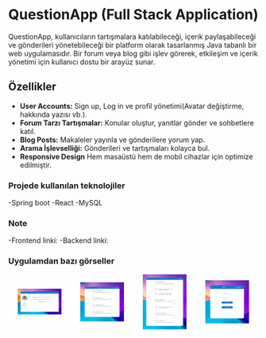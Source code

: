 # QuestionApp (Full Stack Application)

QuestionApp, kullanıcıların tartışmalara katılabileceği, içerik paylaşabileceği ve gönderileri yönetebileceği bir platform olarak tasarlanmış Java tabanlı bir web uygulamasıdır. Bir forum veya blog gibi işlev görerek, etkileşim ve içerik yönetimi için kullanıcı dostu bir arayüz sunar.

## Özellikler

- **User Accounts:** Sign up, Log in ve profil yönetimi(Avatar değiştirme, hakkında yazısı vb.).
- **Forum Tarzı Tartışmalar:** Konular oluştur, yanıtlar gönder ve sohbetlere katıl.
- **Blog Posts:** Makaleler yayınla ve gönderilere yorum yap.
- **Arama İşlevselliği:** Gönderileri ve tartışmaları kolayca bul.
- **Responsive Design** Hem masaüstü hem de mobil cihazlar için optimize edilmiştir.

### Projede kullanılan teknolojiler

-Spring boot
-React
-MySQL

### Note

-Frontend linki:
-Backend linki:

### Uygulamdan bazı görseller

<div style="display: flex">
    <div style="width: 48%; margin-bottom: 10px; display: flex; justify-content: center; align-items: center;">
        <img src="public/ProjectPictures/screenshot2.png" alt="Resim 1" style="width: 70%; height: auto;">
    </div>
    <div style="width: 48%; margin-bottom: 10px; display: flex; justify-content: center; align-items: center;">
        <img src="public/ProjectPictures/screenshot3.png" alt="Resim 2" style="width: 70%; height: auto;">
    </div>
    <div style="width: 48%; margin-bottom: 10px; display: flex; justify-content: center; align-items: center;">
        <img src="public/ProjectPictures/screenshot4.png" alt="Resim 3" style="width: 70%; height: auto;">
    </div>
    <div style="width: 48%; margin-bottom: 10px; display: flex; justify-content: center; align-items: center;">
        <img src="public/ProjectPictures/screenshot1.png" alt="Resim 4" style="width: 70%; height: auto;">
    </div>
</div>

